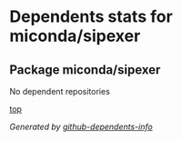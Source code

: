 # Dependents stats for miconda/sipexer

## Package miconda/sipexer

No dependent repositories

[top](#main)

_Generated by [github-dependents-info](https://github.com/nvuillam/github-dependents-info)_